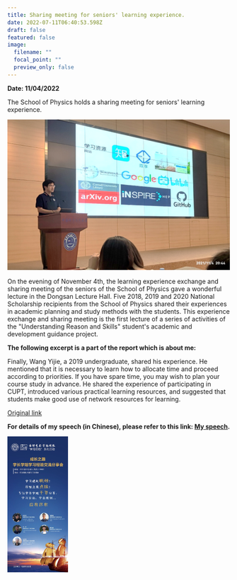 ```yaml
---
title: Sharing meeting for seniors' learning experience.
date: 2022-07-11T06:40:53.598Z
draft: false
featured: false
image:
  filename: ""
  focal_point: ""
  preview_only: false
---
```

**Date: 11/04/2022**

The School of Physics holds a sharing meeting for seniors' learning experience.

<img src="lll.png" alt="s" style="zoom:100%;" />

On the evening of November 4th, the learning experience exchange and sharing meeting of the seniors of the School of Physics gave a wonderful lecture in the Dongsan Lecture Hall. Five 2018, 2019 and 2020 National Scholarship recipients from the School of Physics shared their experiences in academic planning and study methods with the students. This experience exchange and sharing meeting is the first lecture of a series of activities of the "Understanding Reason and Skills" student's academic and development guidance project.

**The following excerpt is a part of the report which is about me:**

Finally, Wang Yijie, a 2019 undergraduate, shared his experience. He mentioned that it is necessary to learn how to allocate time and proceed according to priorities. If you have spare time, you may wish to plan your course study in advance. He shared the experience of participating in CUPT, introduced various practical learning resources, and suggested that students make good use of network resources for learning.

[Original link](https://aga.ustc.edu.cn/info/1114/21879.htm)

**For details of my speech (in Chinese), please refer to this link: [My speech](https://mp.weixin.qq.com/s/bFfkzOJNhIfW3ALVWG1Fnw).**

<img src="img_6172.jpg" alt="s" style="zoom:30%;" />
